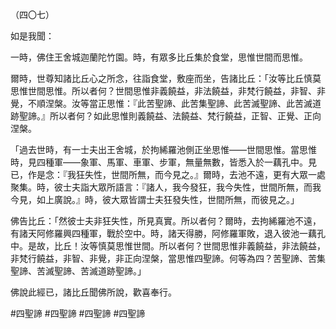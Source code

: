 （四〇七）

如是我聞：

一時，佛住王舍城迦蘭陀竹園。時，有眾多比丘集於食堂，思惟世間而思惟。

爾時，世尊知諸比丘心之所念，往詣食堂，敷座而坐，告諸比丘：「汝等比丘慎莫思惟世間思惟。所以者何？世間思惟非義饒益，非法饒益，非梵行饒益，非智、非覺，不順涅槃。汝等當正思惟：『此苦聖諦、此苦集聖諦、此苦滅聖諦、此苦滅道跡聖諦。』所以者何？如此思惟則義饒益、法饒益、梵行饒益，正智、正覺、正向涅槃。

「過去世時，有一士夫出王舍城，於拘絺羅池側正坐思惟——世間思惟。當思惟時，見四種軍——象軍、馬軍、車軍、步軍，無量無數，皆悉入於一藕孔中。見已，作是念：『我狂失性，世間所無，而今見之。』爾時，去池不遠，更有大眾一處聚集。時，彼士夫詣大眾所語言：『諸人，我今發狂，我今失性，世間所無，而我今見，如上廣說。』時，彼大眾皆謂士夫狂發失性，世間所無，而彼見之。」

佛告比丘：「然彼士夫非狂失性，所見真實。所以者何？爾時，去拘絺羅池不遠，有諸天阿修羅興四種軍，戰於空中。時，諸天得勝，阿修羅軍敗，退入彼池一藕孔中。是故，比丘！汝等慎莫思惟世間。所以者何？世間思惟非義饒益，非法饒益，非梵行饒益，非智、非覺，非正向涅槃，當思惟四聖諦。何等為四？苦聖諦、苦集聖諦、苦滅聖諦、苦滅道跡聖諦。」

佛說此經已，諸比丘聞佛所說，歡喜奉行。




#四聖諦
#四聖諦
#四聖諦
#四聖諦
